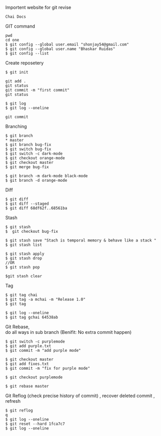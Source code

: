 Importent website for git revise
```
Chai Docs
```
GIT command
```
pwd
cd one
$ git config --global user.email "shonjay54@gmail.com"
$ git config --global user.name "Bhaskar Ruidas"
$ git config --list
```
Create reposetery
```
$ git init

git add .
git status
git commit -m "first commit"
git status

$ git log
$ git log --oneline

git commit
```
Branching
```
$ git branch
* master
$ git branch bug-fix
$ git switch bug-fix
$ git switch -c dark-mode
$ git checkout orange-mode
$ git checkout master
$ git merge bug-fix

$ git branch -m dark-mode black-mode
$ git branch -d orange-mode
```


Diff
```
$ git diff
$ git diff --staged
$ git diff 68df62f..68561ba
```
Stash
```
$ git stash
$  git checkout bug-fix

$ git stash save "Stach is temporal memory & behave like a stack "
$ git stash list

$ git stash apply
$ git stash drop
//OR
$ git stash pop

$git stash clear
```


Tag
```
$ git tag chai
$ git tag -a mchai -m "Release 1.0"
$ git tag

$ git log --oneline
$ git tag gchai 64538ab
```

Git Rebase,   
do all ways in sub branch  (Benifit: No extra commit happen)
```              
$ git switch -c purplemode
$ git add purple.txt
$ git commit -m "add purple mode"

$ git checkout master
$ git add fixes.txt
$ git commit -m "fix for purple mode"

$ git checkout purplemode

$ git rebase master
```

Git Reflog
(check precise history of commit) , recover deleted commit , refresh
``` 
$ git reflog
q
$ git log --oneline
$ git reset --hard 1fca7c7
$ git log --oneline                          
```